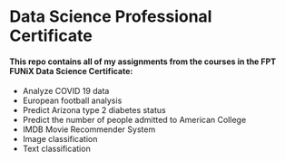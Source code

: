<h1>Data Science Professional Certificate</h1>
<h4>This repo contains all of my assignments from the courses in the FPT FUNiX Data Science Certificate:</h4>
<ul>
  <li>Analyze COVID 19 data</li>
  <li>European football analysis</li>
  <li>Predict Arizona type 2 diabetes status</li>
  <li>Predict the number of people admitted to American College</li>
  <li>IMDB Movie Recommender System</li>
  <li>Image classification</li>
  <li>Text classification</li>
</ul>
